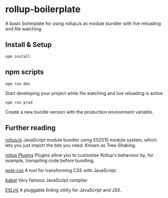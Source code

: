 # rollup-boilerplate
A basic boilerplate for using rollupJs as module bundler with live reloading and file watching.

## Install & Setup

    npm install

## npm scripts
    npm run dev
Start developing your project while file watching and live reloading is active

    npm run prod
Create a new bundle version with the production environment variable.

## Further reading

[rollupJs](http://rollupjs.org) JavaScript module bundler using ES2015 module system, which lets you just import the bits you need. Known as Tree-Shaking.

[rollup Plugins](https://github.com/rollup/rollup/wiki/Plugins) Plugins allow you to customise Rollup's behaviour by, for example, transpiling code before bundling.

[post-css](http://postcss.org) A tool for transforming CSS with JavaScript.

[babel](https://babeljs.io) Very famous JavaScript complier.

[ESLint](http://eslint.org) A pluggable linting utility for JavaScript and JSX.
